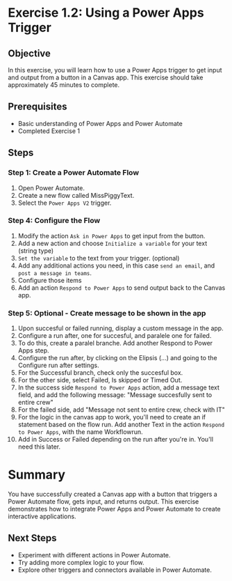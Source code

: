 # Exercise 1.2: Using a Power Apps Trigger

## Objective

In this exercise, you will learn how to use a Power Apps trigger to get input and output from a button in a Canvas app. This exercise should take approximately 45 minutes to complete.

## Prerequisites

- Basic understanding of Power Apps and Power Automate
- Completed Exercise 1

## Steps

### Step 1: Create a Power Automate Flow

1. Open Power Automate.
2. Create a new flow called MissPiggyText.
3. Select the `Power Apps V2` trigger.

### Step 4: Configure the Flow

1. Modify the action `Ask in Power Apps` to get input from the button.
2. Add a new action and choose `Initialize a variable` for your text (string type)
3. `Set the variable` to the text from your trigger. (optional)
4. Add any additional actions you need, in this case `send an email`, and `post a message in teams`.
5. Configure those items
6. Add an action `Respond to Power Apps` to send output back to the Canvas app.

### Step 5: Optional - Create message to be shown in the app

1. Upon succesful or failed running, display a custom message in the app.
2. Configure a run after, one for succesful, and paralele one for failed.
3. To do this, create a paralel branche. Add another Respond to Power Apps step.
4. Configure the run after, by clicking on the Elipsis (...) and going to the Configure run after settings.
5. For the Successful branch, check only the succesful box.
6. For the other side, select Failed, Is skipped or Timed Out.
7. In the success side `Respond to Power Apps` action, add a message text field, and add the following message: "Message succesfully sent to entire crew"
8. For the failed side, add "Message not sent to entire crew, check with IT"
9. For the logic in the canvas app to work, you'll need to create an if statement based on the flow run. Add another Text in the action `Respond to Power Apps`, with the name Workflowrun. 
10. Add in Success or Failed depending on the run after you're in. You'll need this later.


# Summary

You have successfully created a Canvas app with a button that triggers a Power Automate flow, gets input, and returns output. This exercise demonstrates how to integrate Power Apps and Power Automate to create interactive applications.

## Next Steps

- Experiment with different actions in Power Automate.
- Try adding more complex logic to your flow.
- Explore other triggers and connectors available in Power Automate.
